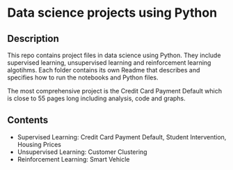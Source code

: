 # Data science projects using Python

## Description
This repo contains project files in data science using Python.  They include supervised learning, unsupervised learning and reinforcement learning algotihms. Each folder contains its own Readme that describes and specifies how to run the notebooks and Python files.

The most comprehensive project is the Credit Card Payment Default which is close to 55 pages long including analysis, code and graphs. 

## Contents
- Supervised Learning: Credit Card Payment Default, Student Intervention, Housing Prices 
- Unsupervised Learning: Customer Clustering
- Reinforcement Learning: Smart Vehicle
